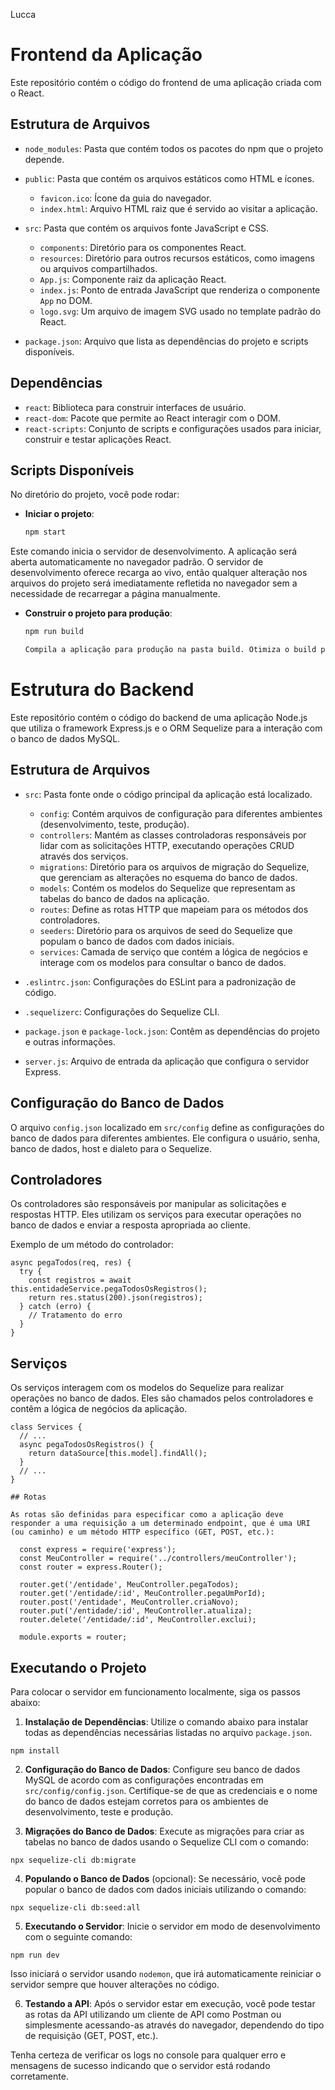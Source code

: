 Lucca

# Frontend da Aplicação

Este repositório contém o código do frontend de uma aplicação criada com o React.

## Estrutura de Arquivos

- `node_modules`: Pasta que contém todos os pacotes do npm que o projeto depende.
- `public`: Pasta que contém os arquivos estáticos como HTML e ícones.
  - `favicon.ico`: Ícone da guia do navegador.
  - `index.html`: Arquivo HTML raiz que é servido ao visitar a aplicação.
- `src`: Pasta que contém os arquivos fonte JavaScript e CSS.
  - `components`: Diretório para os componentes React.
  - `resources`: Diretório para outros recursos estáticos, como imagens ou arquivos compartilhados.
  - `App.js`: Componente raiz da aplicação React.
  - `index.js`: Ponto de entrada JavaScript que renderiza o componente `App` no DOM.
  - `logo.svg`: Um arquivo de imagem SVG usado no template padrão do React.

- `package.json`: Arquivo que lista as dependências do projeto e scripts disponíveis.

## Dependências

- `react`: Biblioteca para construir interfaces de usuário.
- `react-dom`: Pacote que permite ao React interagir com o DOM.
- `react-scripts`: Conjunto de scripts e configurações usados para iniciar, construir e testar aplicações React.

## Scripts Disponíveis

No diretório do projeto, você pode rodar:

- **Iniciar o projeto**:
  ```bash
  npm start

Este comando inicia o servidor de desenvolvimento. A aplicação será aberta automaticamente no navegador padrão. O servidor de desenvolvimento oferece recarga ao vivo, então qualquer alteração nos arquivos do projeto será imediatamente refletida no navegador sem a necessidade de recarregar a página manualmente.

- **Construir o projeto para produção**:
  ```bash
  npm run build

  Compila a aplicação para produção na pasta build. Otimiza o build para o melhor desempenho: os arquivos são minificados e os nomes dos arquivos incluem os hashes.
  
# Estrutura do Backend

Este repositório contém o código do backend de uma aplicação Node.js que utiliza o framework Express.js e o ORM Sequelize para a interação com o banco de dados MySQL.

## Estrutura de Arquivos

- `src`: Pasta fonte onde o código principal da aplicação está localizado.
  - `config`: Contém arquivos de configuração para diferentes ambientes (desenvolvimento, teste, produção).
  - `controllers`: Mantém as classes controladoras responsáveis por lidar com as solicitações HTTP, executando operações CRUD através dos serviços.
  - `migrations`: Diretório para os arquivos de migração do Sequelize, que gerenciam as alterações no esquema do banco de dados.
  - `models`: Contém os modelos do Sequelize que representam as tabelas do banco de dados na aplicação.
  - `routes`: Define as rotas HTTP que mapeiam para os métodos dos controladores.
  - `seeders`: Diretório para os arquivos de seed do Sequelize que populam o banco de dados com dados iniciais.
  - `services`: Camada de serviço que contém a lógica de negócios e interage com os modelos para consultar o banco de dados.

- `.eslintrc.json`: Configurações do ESLint para a padronização de código.
- `.sequelizerc`: Configurações do Sequelize CLI.
- `package.json` e `package-lock.json`: Contêm as dependências do projeto e outras informações.
- `server.js`: Arquivo de entrada da aplicação que configura o servidor Express.

## Configuração do Banco de Dados

O arquivo `config.json` localizado em `src/config` define as configurações do banco de dados para diferentes ambientes. Ele configura o usuário, senha, banco de dados, host e dialeto para o Sequelize.

## Controladores

Os controladores são responsáveis por manipular as solicitações e respostas HTTP. Eles utilizam os serviços para executar operações no banco de dados e enviar a resposta apropriada ao cliente.

Exemplo de um método do controlador:

```
async pegaTodos(req, res) {
  try {
    const registros = await this.entidadeService.pegaTodosOsRegistros();
    return res.status(200).json(registros);
  } catch (erro) {
    // Tratamento do erro
  }
}
```

## Serviços

Os serviços interagem com os modelos do Sequelize para realizar operações no banco de dados. Eles são chamados pelos controladores e contêm a lógica de negócios da aplicação.

```
class Services {
  // ...
  async pegaTodosOsRegistros() {
    return dataSource[this.model].findAll();
  }
  // ...
}

## Rotas

As rotas são definidas para especificar como a aplicação deve responder a uma requisição a um determinado endpoint, que é uma URI (ou caminho) e um método HTTP específico (GET, POST, etc.):

  const express = require('express');
  const MeuController = require('../controllers/meuController');
  const router = express.Router();
  
  router.get('/entidade', MeuController.pegaTodos);
  router.get('/entidade/:id', MeuController.pegaUmPorId);
  router.post('/entidade', MeuController.criaNovo);
  router.put('/entidade/:id', MeuController.atualiza);
  router.delete('/entidade/:id', MeuController.exclui);
  
  module.exports = router;
```

## Executando o Projeto

Para colocar o servidor em funcionamento localmente, siga os passos abaixo:

1. **Instalação de Dependências**:
Utilize o comando abaixo para instalar todas as dependências necessárias listadas no arquivo `package.json`.

```cli
npm install
```

2. **Configuração do Banco de Dados**:
Configure seu banco de dados MySQL de acordo com as configurações encontradas em `src/config/config.json`. Certifique-se de que as credenciais e o nome do banco de dados estejam corretos para os ambientes de desenvolvimento, teste e produção.

3. **Migrações do Banco de Dados**:
Execute as migrações para criar as tabelas no banco de dados usando o Sequelize CLI com o comando:

```cli
npx sequelize-cli db:migrate
```

4. **Populando o Banco de Dados** (opcional):
Se necessário, você pode popular o banco de dados com dados iniciais utilizando o comando:

```cli
npx sequelize-cli db:seed:all
```

5. **Executando o Servidor**:
Inicie o servidor em modo de desenvolvimento com o seguinte comando:

```cli
npm run dev
```

Isso iniciará o servidor usando `nodemon`, que irá automaticamente reiniciar o servidor sempre que houver alterações no código.

6. **Testando a API**:
Após o servidor estar em execução, você pode testar as rotas da API utilizando um cliente de API como Postman ou simplesmente acessando-as através do navegador, dependendo do tipo de requisição (GET, POST, etc.).

Tenha certeza de verificar os logs no console para qualquer erro e mensagens de sucesso indicando que o servidor está rodando corretamente.

